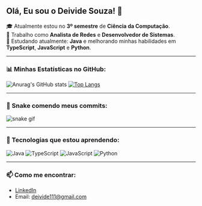 ## Olá, Eu sou o Deivide Souza! 👋

🎓 Atualmente estou no **3º semestre** de **Ciência da Computação**.  
🔭 Trabalho como **Analista de Redes** e **Desenvolvedor de Sistemas**.  
🌱 Estudando atualmente: **Java** e melhorando minhas habilidades em **TypeScript**, **JavaScript** e **Python**.

---

### 📊 Minhas Estatísticas no GitHub:
  
![Anurag's GitHub stats](https://github-readme-stats.vercel.app/api?username=Deividesouza&show_icons=true&theme=dracula&count_private=true)
[![Top Langs](https://github-readme-stats.vercel.app/api/top-langs/?username=Deividesouza&layout=compact&theme=dracula)](https://github.com/Deividesouza/github-readme-stats)

---

### 🐍 Snake comendo meus commits:

![snake gif](https://github.com/Deividesouza/Deividesouza/blob/output/github-contribution-grid-snake.svg)

---

### 🚀 Tecnologias que estou aprendendo:
![Java](https://img.shields.io/badge/Java-ED8B00?style=for-the-badge&logo=java&logoColor=white)
![TypeScript](https://img.shields.io/badge/TypeScript-007ACC?style=for-the-badge&logo=typescript&logoColor=white)
![JavaScript](https://img.shields.io/badge/JavaScript-F7DF1E?style=for-the-badge&logo=javascript&logoColor=black)
![Python](https://img.shields.io/badge/Python-3776AB?style=for-the-badge&logo=python&logoColor=white)

---

### 📫 Como me encontrar:
- [LinkedIn](https://www.linkedin.com/in/seu-linkedin-aqui/)
- Email: deivide111@gmail.com

